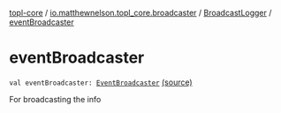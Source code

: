 [topl-core](../../index.md) / [io.matthewnelson.topl_core.broadcaster](../index.md) / [BroadcastLogger](index.md) / [eventBroadcaster](./event-broadcaster.md)

# eventBroadcaster

`val eventBroadcaster: `[`EventBroadcaster`](../../../topl-core-base/io.matthewnelson.topl_core_base/-event-broadcaster/index.md) [(source)](https://github.com/05nelsonm/TorOnionProxyLibrary-Android/blob/master/topl-core/src/main/java/io/matthewnelson/topl_core/broadcaster/BroadcastLogger.kt#L50)

For broadcasting the info

